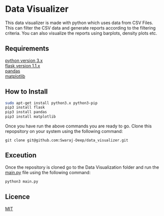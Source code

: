 # Data Visualizer

This data visualizer is made with python which uses data from CSV Files. This can filter the CSV data and generate reports according to the filtering criteria. You can also visualize the reports using barplots, density plots etc.

## Requirements

[python version 3.x](https://www.python.org/download/releases/3.0/)  
[flask version 1.1.x](https://pypi.org/project/Flask/)  
[pandas](https://pandas.pydata.org/)  
[matplotlib](https://matplotlib.org/)


## How to Install

```bash
sudo apt-get install python3.x python3-pip  
pip3 install flask
pip3 install pandas
pip3 install matplotlib
```
Once you have run the above commands you are ready to go. Clone this repopsitory on your system using the following command:

``` git
git clone git@github.com:Swaraj-Deep/data_visualizer.git
```

## Exceution

Once the repository is cloned go to the Data Visualization folder and run the [main.py](/Data%20Visualization/main.py) file using the following command:

``` bash
python3 main.py
```

## Licence

[MIT](https://opensource.org/licenses/MIT)
